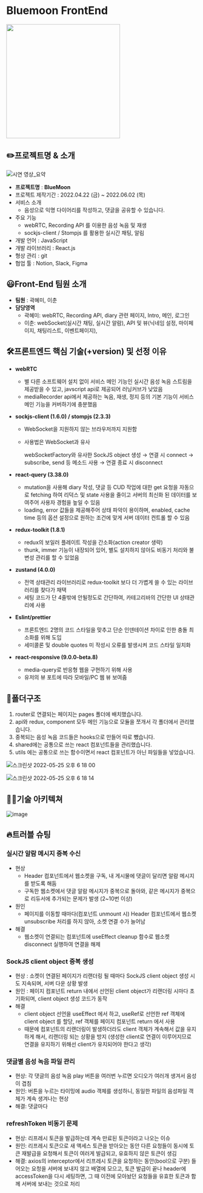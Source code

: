 
# Bluemoon FrontEnd

<img src="https://user-images.githubusercontent.com/79817823/170234163-15484676-6d55-45e3-a156-d9f579106538.jpg" width="300" height="300"/>


## ✏️프로젝트명 & 소개 

![시연 영상_요약](https://user-images.githubusercontent.com/100131652/220870683-1076e9a7-3c83-4ed9-8c73-abe413132c99.gif)


- **프로젝트명** : **BlueMoon**
- 프로젝트 제작기간 : 2022.04.22 (금) ~ 2022.06.02 (목)
- 서비스 소개
    - 음성으로 익명 다이어리를 작성하고, 댓글을 공유할 수 있습니다.
- 주요 기능
    - webRTC, Recording API 를 이용한 음성 녹음 및 재생
    - sockjs-client / Stompjs 를 활용한 실시간 채팅, 알림
- 개발 언어 : JavaScript
- 개발 라이브러리 : React.js
- 형상 관리 : git
- 협업 툴 : Notion, Slack, Figma



## 😃Front-End 팀원 소개

- **팀원** : 곽혜미, 이춘
- **담당영역**
    - 곽혜미: webRTC, Recording API, diary 관련 페이지, Intro, 메인, 로그인
    - 이춘: webSocket(실시간 채팅, 실시간 알람), API 및 뷰(닉네임 설정, 마이페이지, 채팅리스트, 이벤트페이지),




## 🛠프론트엔드 핵심 기술(+version) 및 선정 이유

- **webRTC**
    - 별 다른 소프트웨어 설치 없이 서비스 메인 기능인 실시간 음성 녹음 스트림을 제공받을 수 있고, javscript api로 제공되어 러닝커브가 낮았음
    - mediaRecorder api에서 제공하는 녹음, 재생, 정지 등의 기본 기능이 서비스 메인 기능을 커버하기에 충분했음
    
- **sockjs-client (1.6.0) / stompjs (2.3.3)**
    - WebSocket을 지원하지 않는 브라우저까지 지원함
    - 사용법은 WebSocket과 유사
        
        webSocketFactory와 유사한 SockJS object 생성 → 연결 시 connect → subscribe, send 등 메소드 사용 → 연결 종료 시 disconnect
        
    
- **react-query (3.38.0)**
    - mutation을 사용해 diary 작성, 댓글 등 CUD 작업에 대한 get 요청을 자동으로 fetching 하여 리덕스 및 state 사용을 줄이고 서버의 최신화 된 데이터를 보여주어 사용자 경험을 높일 수 있음
    - loading, error 값들을 제공해주어 상태 파악이 용이하며, enabled, cache time 등의 옵션 설정으로 원하는 조건에 맞게 서버 데이터 컨트롤 할 수 있음

- **redux-toolkit (1.8.1)**
    - redux의 보일러 플레이트 작성을 간소화(action creator 생략)
    - thunk, immer 기능이 내장되어 있어, 별도 설치하지 않아도 비동기 처리와 불변성 관리를 할 수 있었음

- **zustand (4.0.0)**
    - 전역 상태관리 라이브러리로 redux-toolkit 보다 더 가볍게 쓸 수 있는 라이브러리를 찾다가 채택
    - 세팅 코드가 단 4줄밖에 안될정도로 간단하여, 카테고리바의 간단한 UI 상태관리에 사용
    
- **Eslint/prettier**
    - 프론트엔드 2명의 코드 스타일을 맞추고 단순 인덴테이션 차이로 인한 충돌 최소화를 위해 도입
    - 세미콜론 및 double quotes 미 작성시 오류를 발생시켜 코드 스타일 일치화

- **react-responsive (9.0.0-beta.8)**
    - media-query로 반응형 웹을 구현하기 위해 사용
    - 유저의 뷰 포트에 따라 모바일/PC 웹 뷰 보여줌



## 📂폴더구조

1. router로 연결되는 페이지는 pages 폴더에 배치했습니다.
2. api와 redux, component 모두 메인 기능으로 모듈을 쪼개서 각 폴더에서 관리했습니다.
3. 중복되는 음성 녹음 코드들은 hooks으로 만들어 따로 뺐습니다.
4. shared에는 공통으로 쓰는 react 컴포넌트들을 관리했습니다.
5. utils 에는 공통으로 쓰는 함수이면서 react 컴포넌트가 아닌 파일들을 넣었습니다.



![스크린샷 2022-05-25 오후 6 18 00](https://user-images.githubusercontent.com/100131652/170232043-0936b611-64c4-460d-aec5-1268bb7d2b84.png)

![스크린샷 2022-05-25 오후 6 18 14](https://user-images.githubusercontent.com/100131652/170232280-a013e8da-33de-44a5-9601-a47f235955fc.png)



## ☝🏻기술 아키텍쳐

![image](https://user-images.githubusercontent.com/100131652/170226815-a2ec819a-bd8e-4c12-a771-e60a6d4f6db2.png)



## 🔥트러블 슈팅


### 실시간 알람 메시지 중복 수신 

- 현상
    - Header 컴포넌트에서 웹소켓을 구독, 내 게시물에 댓글이 달리면 알람 메시지를 받도록 해둠
    - 구독한 웹소켓에서 댓글 알람 메시지가 중복으로 돌아와, 같은 메시지가 중복으로 리듀서에 추가되는 문제가 발생 (2~10번 이상)
- 원인
    - 페이지를 이동할 때마다(컴포넌트 unmount 시) Header 컴포넌트에서 웹소켓 unsubscribe 처리를 하지 않아, 소켓 연결 수가 늘어남
- 해결
    - 웹소켓이 연결되는 컴포넌트에 useEffect cleanup 함수로 웹소켓 disconnect 실행하여 연결을 해제

### **SockJS client object 중복 생성**

- 현상 : 소켓이 연결된 페이지가 리랜더링 될 때마다 SockJS client object 생성 시도 지속되며, 서버 다운 상황 발생
- 원인 : 페이지 컴포넌트 return 내에서 선언된 client object가 리랜더링 시마다 초기화되며, client object 생성 코드가 동작
- 해결
    - client object 선언을 useEffect 에서 하고, useRef로 선언한 ref 객체에 client object 를 할당, ref 객체를 페이지 컴포넌트 return 에서 사용
    - 때문에 컴포넌트의 리랜더링이 발생하더라도 client 객체가 계속해서 값을 유지하게 해서, 리랜더링 되는 상황을 방지
        (생성한 client로 연결이 이루어지므로 연결을 유지하기 위해선 client가 유지되어야 한다고 생각)
        
        
    
### 댓글별 음성 녹음 파일 관리

- 현상: 각 댓글의 음성 녹음 play 버튼을 여러번 누르면 오디오가 여러개 생겨서 음성이 겹침
- 원인: 버튼을 누르는 타이밍에 audio 객체를 생성하니, 동일한 파일의 음성파일 객체가 계속 생겨나는 현상
- 해결: 댓글마다 <audio>객체를 두고 src에 서버에서 내려온 voiceUrl을 주어 play 버튼을 누르면 audio element를 useRef로 가져와 재생시킴

    
### refreshToken 비동기 문제

- 현상: 리프레시 토큰을 발급하는데 계속 만료된 토큰이라고 나오는 이슈
- 원인: 리프레시 토큰으로 새 액세스 토큰을 받아오는 동안 다른 요청들이 동시에 토큰 재발급을 요청해서 토큰이 여러게 발급되고, 유효하지 않은 토큰이 생김
- 해결: axios의 interceptor에서 리프레시 토큰을 요청하는 동안(bool으로 구분) 들어오는 요청을 서버에 보내지 않고 배열에 모으고, 토큰 발급이 끝나 header에 accessToken을 다시 세팅하면, 그 때 이전에 모아놨던 요청들을 유효한 토큰과 함께 서버에 보내는 것으로 처리

